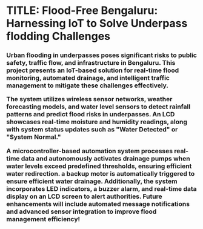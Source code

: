 <H1> TITLE: Flood-Free Bengaluru: Harnessing IoT to Solve Underpass flodding Challenges

<H3> Urban flooding in underpasses poses significant risks to public safety, traffic flow, and infrastructure in Bengaluru. This project presents an IoT-based solution for real-time flood monitoring, automated drainage, and intelligent traffic management to mitigate these challenges effectively.

The system utilizes wireless sensor networks, weather forecasting models, and water level sensors to detect rainfall patterns and predict flood risks in underpasses. An LCD showcases real-time moisture and humidity readings, along with system status updates such as "Water Detected" or "System Normal." 

A microcontroller-based automation system processes real-time data and autonomously activates drainage pumps when water levels exceed predefined thresholds, ensuring efficient water redirection. a backup motor is automatically triggered to ensure efficient water drainage. Additionally, the system incorporates LED indicators, a buzzer alarm, and real-time data display on an LCD screen to alert authorities. Future enhancements will include automated message notifications and advanced sensor integration to improve flood management efficiency!

